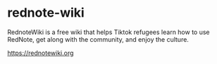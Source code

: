 # rednote-wiki

RednoteWiki is a free wiki that helps Tiktok refugees learn how to use RedNote, get along with the community, and enjoy the culture. 

https://rednotewiki.org

